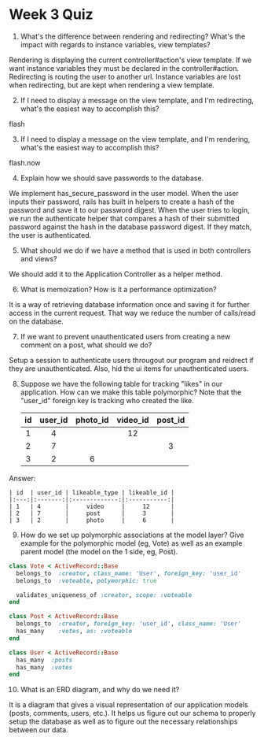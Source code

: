 # Week 3 Quiz
1. What's the difference between rendering and redirecting? What's the impact with regards to instance variables, view templates?

Rendering is displaying the current controller#action's view template. If we want
 instance variables they must be declared in the controller#action.
Redirecting is routing the user to another url.
Instance variables are lost when redirecting, but are kept when rendering a view template.

2. If I need to display a message on the view template, and I'm redirecting, what's the easiest way to accomplish this?

flash

3. If I need to display a message on the view template, and I'm rendering, what's the easiest way to accomplish this?

flash.now

4. Explain how we should save passwords to the database.

We implement has_secure_password in the user model. When the user inputs their
password, rails has built in helpers to create a hash of the password and save
it to our password digest. When the user tries to login, we run the authenticate
 helper that compares a hash of their submitted password against the hash in the
 database password digest. If they match, the user is authenticated.

5. What should we do if we have a method that is used in both controllers and views?

We should add it to the Application Controller as a helper method.

6. What is memoization? How is it a performance optimization?

It is a way of retrieving database information once and saving it for further 
access in the current request. That way we reduce the number of calls/read on
the database. 

7. If we want to prevent unauthenticated users from creating a new comment on a post, what should we do?

Setup a session to authenticate users througout our program and reidrect if they 
 are unauthenticated. Also, hid the ui items for unauthenticated users.

8. Suppose we have the following table for tracking "likes" in our application. How can we make this table polymorphic? Note that the "user_id" foreign key is tracking who created the like.

    | id  | user_id | photo_id | video_id | post_id |
    |:---:|:-------:|:--------:|:--------:|:-------:|
    | 1   | 4       |          | 12       |         |
    | 2   | 7       |          |          | 3       |
    | 3   | 2       | 6        |          |         |


Answer:

    | id  | user_id | likeable_type | likeable_id | 
    |:---:|:-------:|:-------------:|:-----------:|
    | 1   | 4       |     video     |     12      |
    | 2   | 7       |     post      |     3       |
    | 3   | 2       |     photo     |     6       |


9. How do we set up polymorphic associations at the model layer? Give example for the polymorphic model (eg, Vote) as well as an example parent model (the model on the 1 side, eg, Post).

```ruby
class Vote < ActiveRecord::Base
  belongs_to  :creator, class_name: 'User', foreign_key: 'user_id'
  belongs_to  :voteable, polymorphic: true

  validates_uniqueness_of :creator, scope: :voteable
end
```

```ruby
class Post < ActiveRecord::Base
  belongs_to  :creator, foreign_key: 'user_id', class_name: 'User'
  has_many    :votes, as: :voteable
end
```

```ruby
class User < ActiveRecord::Base
  has_many  :posts
  has_many  :votes
end
```

10. What is an ERD diagram, and why do we need it?

It is a diagram that gives a visual representation of our application models 
(posts, comments, users, etc.). It helps us figure out our schema to properly 
setup the database as well as to figure out the necessary relationships between 
our data.